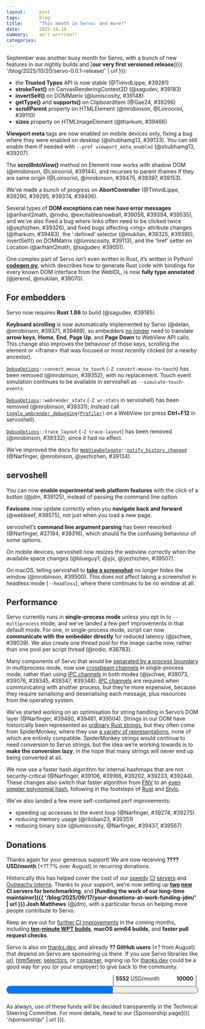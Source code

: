 ```yaml
---
layout:     post
tags:       blog
title:      "This month in Servo: and more!"
date:       2025-10-18
summary:    ao!! wrrrrao!!
categories:
---
```


September was another busy month for Servo, with a bunch of new features in our nightly builds and [**our very first versioned release**]({{ '/blog/2025/10/20/servo-0.0.1-release/' | url }}):

- the **Trusted Types** API is now stable (@TimvdLippe, #39281)
- **strokeText()** on CanvasRenderingContext2D (@sagudev, #39183)
- **invertSelf()** on DOMMatrix (@lumiscosity, #39148)
- **getType()** and **supports()** on ClipboardItem (@Gae24, #39296)
- **scrollParent** property on HTMLElement (@mrobinson, @Loirooriol, #39110)
- **sizes** property on HTMLImageElement (@tharkum, #39466)

**Viewport meta** tags are now enabled on mobile devices only, fixing a bug where they were enabled on desktop (@shubhamg13, #39133).
You can still enable them if needed with `--pref viewport_meta_enabled` (@shubhamg13, #39207).

The **scrollIntoView()** method on Element now works with shadow DOM (@mrobinson, @Loirooriol, #39144), and recurses to parent iframes if they are same origin (@Loirooriol, @mrobinson, #39475, #39397, #39153).

We’ve made a bunch of progress on **AbortController** (@TimvdLippe, #39290, #39295, #39374, #39406).

Several types of **DOM exceptions can now have error messages** (@arihant2math, @rodio, @excitablesnowball, #39056, #39394, #39535), and we’ve also fixed a bug where links often need to be clicked twice (@yezhizhen, #39326), and fixed bugs affecting &lt;img> attribute changes (@tharkum, #39483), the ‘:defined’ selector (@mukilan, #39325, #39390), invertSelf() on DOMMatrix (@lumiscosity, #39113), and the ‘href’ setter on Location (@arihant2math, @sagudev, #39051).

One complex part of Servo isn’t even written in Rust, it’s written in Python!
[**codegen.py**](https://github.com/servo/servo/blob/25d3c5a157e781db8813071a5ba647463546d0cd/components/script_bindings/codegen/codegen.py), which describes how to generate Rust code with bindings for every known DOM interface from the WebIDL, is now **fully type annotated** (@jerensl, @mukilan, #39070).

## For embedders

Servo now requires **Rust 1.86** to build (@sagudev, #39185).

**Keyboard scrolling** is now automatically implemented by Servo (@delan, @mrobinson, #39371, #39469), so embedders [no longer](https://github.com/servo/servo/pull/39371/files#diff-24ced12025398fd76b233d19f4507362ae8b3848157577d8041effc4c4a229ae) need to translate **arrow keys**, **Home**, **End**, **Page Up**, and **Page Down** to WebView API calls.
This change also improves the behaviour of those keys, scrolling the element or &lt;iframe> that was focused or most recently clicked (or a nearby ancestor).

<code>[DebugOptions](https://doc.servo.org/servo_config/opts/struct.DebugOptions.html)::convert_mouse_to_touch</code> (`-Z convert-mouse-to-touch`) has been removed (@mrobinson, #39352), with no replacement.
Touch event simulation continues to be available in servoshell as `--simulate-touch-events`.

<code>[DebugOptions](https://doc.servo.org/servo_config/opts/struct.DebugOptions.html)::webrender_stats</code> (`-Z wr-stats` in servoshell) has been removed (@mrobinson, #39331); instead call <code>[toggle_webrender_debugging](https://doc.servo.org/servo/struct.WebView.html#method.toggle_webrender_debugging)([Profiler](https://doc.servo.org/servo/enum.WebRenderDebugOption.html#variant.Profiler))</code> on a WebView (or press **Ctrl**+**F12** in servoshell).

<code>[DebugOptions](https://doc.servo.org/servo_config/opts/struct.DebugOptions.html)::trace_layout</code> (`-Z trace-layout`) has been removed (@mrobinson, #39332), since it had no effect.

We’ve improved the docs for <code>[WebViewDelegate](https://doc.servo.org/servo/trait.WebViewDelegate.html)::[notify_history_changed](https://doc.servo.org/servo/trait.WebViewDelegate.html#method.notify_history_changed)</code> (@Narfinger, @mrobinson, @yezhizhen, #39134).

## servoshell

You can now **enable experimental web platform features** with the click of a button (@jdm, #39125), instead of passing the command line option.

**Favicons** now update correctly when you **navigate back and forward** (@webbeef, #39575), not just when you load a new page.

servoshell’s **command line argument parsing** has been reworked (@Narfinger, #37194, #39316), which should fix the confusing behaviour of some options.

On mobile devices, servoshell now resizes the webview correctly when the available space changes (@blueguy1, @yjx, @yezhizhen, #39507).

On macOS, telling servoshell to [**take a screenshot**](https://w3c.github.io/webdriver/#screen-capture) no longer hides the window (@mrobinson, #39500).
This does not affect taking a screenshot in headless mode (`--headless`), where there continues to be no window at all.

## Performance

Servo currently runs in **single-process mode** unless you opt in to `--multiprocess` mode, and we’ve landed a few perf improvements in that default mode.
For one, in single-process mode, script can now **communicate with the embedder directly** for reduced latency (@jschwe, #39039).
We also create one thread pool for the image cache now, rather than one pool per script thread (@rodio, #38783).

Many components of Servo that *would* be [separated by a process boundary](https://book.servo.org/architecture/overview.html#architecture) in multiprocess mode, now use [crossbeam channels](https://docs.rs/crossbeam-channel/0.5.15/crossbeam_channel/) in single-process mode, rather than using [IPC channels](https://docs.rs/ipc-channel/0.20.2/ipc_channel/) in both modes (@jschwe, #39073, #39076, #39345, #39347, #39348).
[IPC channels](https://docs.rs/ipc-channel/0.20.2/ipc_channel/) are required when communicating with another process, but they’re more expensive, because they require serialising and deserialising each message, plus resources from the operating system.

We’ve started working on an optimisation for string handling in Servo’s DOM layer (@Narfinger, #39480, #39481, #39504).
Strings in our DOM have historically been represented as [ordinary Rust strings](https://doc.rust-lang.org/std/string/struct.String.html), but they often come from SpiderMonkey, where they use [a variety of representations](https://searchfox.org/firefox-main/rev/8e5d58cfed616cb90586c614e53d8ab1ffc8af27/js/src/vm/StringType.h#83), none of which are entirely compatible.
SpiderMonkey strings would continue to need conversion to Servo strings, but the idea we’re working towards is to **make the conversion lazy**, in the hope that many strings will never end up being converted at all.

We now use a faster hash algorithm for internal hashmaps that are not security-critical (@Narfinger, #39106, #39166, #39202, #39233, #39244).
These changes also switch that faster algorithm from [FNV](https://en.wikipedia.org/wiki/Fowler%E2%80%93Noll%E2%80%93Vo_hash_function) to an [even simpler polynomial hash](https://docs.rs/rustc-hash/2.1.1/rustc_hash/), following in the footsteps of [Rust](https://github.com/rust-lang/rust/pull/37229) and [Stylo](https://bugzilla.mozilla.org/show_bug.cgi?id=1477628).

We’ve also landed a few more self-contained perf improvements:
- speeding up accesses to the event loop (@Narfinger, #39274, #39275)
- reducing memory usage (@ritoban23, #39351)
- reducing binary size (@lumiscosity, @Narfinger, #39437, #39567)

## Donations

Thanks again for your generous support!
We are now receiving **???? USD/month** (+??.?% over August) in recurring donations.

Historically this has helped cover the cost of our [speedy](https://ci0.servo.org) [CI](https://ci1.servo.org) [servers](https://ci2.servo.org) and [Outreachy interns](https://www.outreachy.org/alums/2025-06/#:~:text=Servo).
Thanks to your support, we’re now setting up **[two](https://ci3.servo.org) [new](https://ci4.servo.org) CI servers for benchmarking**, and **[funding the work of our long-time maintainer]({{ '/blog/2025/09/17/your-donations-at-work-funding-jdm/' | url }}) Josh Matthews** (@jdm), with a particular focus on helping more people contribute to Servo.

Keep an eye out for [further CI improvements](https://github.com/servo/servo/issues/38141) in the coming months, including [**ten-minute WPT builds**](https://github.com/servo/ci-runners/issues/21), **macOS arm64 builds**, and **faster pull request checks**.

Servo is also on [thanks.dev](https://thanks.dev), and already **?? GitHub users** (±? from August) that depend on Servo are sponsoring us there.
If you use Servo libraries like [url](https://crates.io/crates/url/reverse_dependencies), [html5ever](https://crates.io/crates/html5ever/reverse_dependencies), [selectors](https://crates.io/crates/selectors/reverse_dependencies), or [cssparser](https://crates.io/crates/cssparser/reverse_dependencies), signing up for [thanks.dev](https://thanks.dev) could be a good way for you (or your employer) to give back to the community.

<figure class="_fig" style="width: 100%; margin: 1em 0;"><div class="_flex" style="height: calc(1lh + 3em); flex-flow: column nowrap; text-align: left;">
    <div style="position: relative; text-align: right;">
        <div style="position: absolute; margin-left: calc(100% * 5552 / 10000); padding-left: 0.5em;"><strong>5552</strong> USD/month</div>
        <div style="position: absolute; margin-left: calc(100% * 5552 / 10000); height: calc(1lh + 1.5em); border-left: 1px solid;"></div>
        <div style="position: absolute; margin-left: calc(100% - 0.5em); height: calc(1lh + 1.5em); border-left: 1px solid;"></div>
        <div style="padding-right: 1em;"><strong>10000</strong><!-- USD/month --></div>
    </div>
    <progress value="5552" max="10000" style="transform: scale(3); transform-origin: top left; width: calc(100% / 3);"></progress>
</div></figure>

As always, use of these funds will be decided transparently in the Technical Steering Committee.
For more details, head to our [Sponsorship page]({{ '/sponsorship/' | url }}).

<style>
    ._correction {
        max-width: 33em;
        margin: 1em auto;
        border-bottom: 1px solid;
        padding-bottom: 1em;
    }
    ._note {
        margin: 1em 1em;
        border-left: 1px solid;
        padding-left: 1em;
        opacity: 0.75;
    }
</style>
